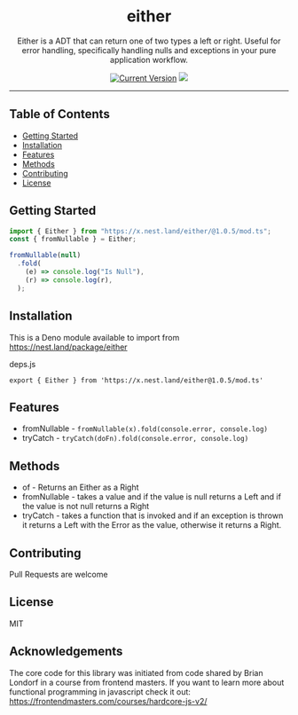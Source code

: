 <h1 align="center">either</h1>
<p align="center">Either is a ADT that can return one of two types a left or right. Useful for error handling, specifically handling nulls and exceptions in your pure application workflow.</p>
</p>
<p align="center">
  <a href="https://github.com/hyper63/either/tags/"><img src="https://img.shields.io/github/tag/hyper63/either" alt="Current Version" /></a>
  <img src="https://github.com/hyper63/either/workflows/.github/workflows/deno.yml/badge.svg" />

</p>

---

## Table of Contents

- [Getting Started](#getting-started)
- [Installation](#installation)
- [Features](#features)
- [Methods](#methods)
- [Contributing](#contributing)
- [License](#license)

## Getting Started

```js
import { Either } from "https://x.nest.land/either/@1.0.5/mod.ts";
const { fromNullable } = Either;

fromNullable(null)
  .fold(
    (e) => console.log("Is Null"),
    (r) => console.log(r),
  );
```

## Installation

This is a Deno module available to import from https://nest.land/package/either

deps.js

```
export { Either } from 'https://x.nest.land/either@1.0.5/mod.ts'
```

## Features

- fromNullable - `fromNullable(x).fold(console.error, console.log)`
- tryCatch - `tryCatch(doFn).fold(console.error, console.log)`

## Methods

- of - Returns an Either as a Right
- fromNullable - takes a value and if the value is null returns a Left and if
  the value is not null returns a Right
- tryCatch - takes a function that is invoked and if an exception is thrown it
  returns a Left with the Error as the value, otherwise it returns a Right.

## Contributing

Pull Requests are welcome

## License

MIT

## Acknowledgements

The core code for this library was initiated from code shared by Brian Londorf
in a course from frontend masters. If you want to learn more about functional
programming in javascript check it out:
https://frontendmasters.com/courses/hardcore-js-v2/
